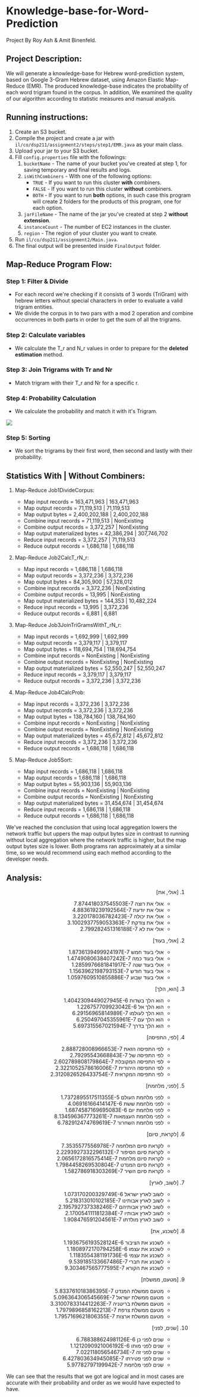 # Knowledge-base-for-Word-Prediction
Project By Roy Ash & Amit Binenfeld.

## Project Description:
We will generate a knowledge-base for Hebrew word-prediction system, based on Google 3-Gram Hebrew dataset, using Amazon Elastic Map-Reduce (EMR).
The produced knowledge-base indicates the probability of each word trigram found in the corpus. In addition, We examined the quality of our algorithm according to statistic measures and manual analysis.

## Running instructions:
1. Create an S3 bucket.
2. Compile the project and create a jar with `il/co/dsp211/assignment2/steps/step1/EMR.java` as your main class.
3. Upload your jar to your S3 bucket.
4. Fill `config.properties` file with the followings:
	1. `bucketName` - The name of your bucket you've created at step 1, for saving temporary and final results and logs.
	2. `isWithCombiners` - With one of the following options:
		- `TRUE` - If you want to run this cluster **with** combiners.
		- `FALSE` - If you want to run this cluster **without** combiners.
		- `BOTH` - If you want to run **both** options, in such case this program will create 2 folders for the products of this program, one for each option.
	3. `jarFileName` - The name of the jar you've created at step 2 **without extension**.
	4. `instanceCount` - The number of EC2 instances in the cluster.
	5. `region` - The region of your cluster you want to create.
5. Run `il/co/dsp211/assignment2/Main.java`.
6. The final output will be presented inside `FinalOutput` folder.

## Map-Reduce Program Flow:
### Step 1: Filter & Divide
- For each record we're checking if it consists of 3 words (TriGram) with hebrew letters without special characters in order to evaluate a valid trigram entities.
- We divide the corpus in to two pars with a mod 2 operation and combine occurrences in both parts in order to get the sum of all the trigrams.

### Step 2: Calculate variables
- We calculate the T_r and N_r values in order to prepare for the **deleted estimation** method.

### Step 3: Join Trigrams with Tr and Nr
- Match trigram with their T_r and Nr for a specific r.

### Step 4: Probability Calculation
- We calculate the probability and match it with it's Trigram.

<img src="https://www.cs.bgu.ac.il/~dsp211/wiki.files/del.png">

### Step 5: Sorting
- We sort the trigrams by their first word, then second and lastly with their probability.

## Statistics With | Without Combiners:
1. Map-Reduce Job1DivideCorpus:
	* Map input records = 163,471,963 | 163,471,963
	* Map output records = 71,119,513 | 71,119,513
	* Map output bytes = 2,400,202,188 | 2,400,202,188
	* Combine input records = 71,119,513 | NonExisting
	* Combine output records = 3,372,257 | NonExisting	
	* Map output materialized bytes = 42,386,294 | 307,746,702
	* Reduce input records = 3,372,257 | 71,119,513
	* Reduce output records = 1,686,118 | 1,686,118


2. Map-Reduce Job2CalcT_rN_r:
	* Map input records = 1,686,118 | 1,686,118
	* Map output records = 3,372,236 | 3,372,236
	* Map output bytes = 84,305,900 | 57,328,012
	* Combine input records = 3,372,236 | NonExisting
	* Combine output records = 13,995 | NonExisting
	* Map output materialized bytes = 144,353 | 10,482,224
	* Reduce input records = 13,995 | 3,372,236
	* Reduce output records = 6,881 | 6,881


3. Map-Reduce Job3JoinTriGramsWithT_rN_r:
	* Map input records = 1,692,999 | 1,692,999
	* Map output records = 3,379,117 | 3,379,117
	* Map output bytes = 118,694,754 | 118,694,754
	* Combine input records = NonExisting | NonExisting
	* Combine output records = NonExisting | NonExisting
	* Map output materialized bytes = 52,550,247 | 52,550,247
	* Reduce input records = 3,379,117 | 3,379,117
	* Reduce output records = 3,372,236 | 3,372,236


4. Map-Reduce Job4CalcProb:
	* Map input records = 3,372,236 | 3,372,236
	* Map output records = 3,372,236 | 3,372,236
	* Map output bytes = 138,784,160 | 138,784,160
	* Combine input records = NonExisting | NonExisting
	* Combine output records = NonExisting | NonExisting
	* Map output materialized bytes = 45,672,812 | 45,672,812
	* Reduce input records = 3,372,236 | 3,372,236
	* Reduce output records = 1,686,118 | 1,686,118


5. Map-Reduce Job5Sort:
	* Map input records = 1,686,118 | 1,686,118
	* Map output records = 1,686,118 | 1,686,118
	* Map output bytes = 55,903,136 | 55,903,136
	* Combine input records = NonExisting | NonExisting
	* Combine output records = NonExisting | NonExisting
	* Map output materialized bytes = 31,454,674 | 31,454,674
	* Reduce input records = 1,686,118 | 1,686,118
	* Reduce output records = 1,686,118 | 1,686,118

We've reached the conclusion that using local aggregation lowers the network traffic but uppers the map output bytes size in contrast to running without local aggregation where the network traffic is higher, but the map output bytes size is lower.
Both programs ran approximately at a similar time, so we would recommend using each method according to the developer needs.

## Analysis:

<div dir="rtl">

1. [אולי, את]
	- אולי את רוצה	7.874418037545503E-7
	- אולי את יודעת	4.883619239192564E-7
	- אולי את יכולה	3.220178036782423E-7
	- אולי את צודקת	3.1002937759053363E-7
	- אולי את לא	2.799282451316188E-7


2. [אולי, בעוד]
	- אולי בעוד חמש	1.8736139499924197E-7
	- אולי בעוד כמה	1.4749080638407242E-7
	- אולי בעוד שנה	1.2859976681841917E-7
	- אולי בעוד חודש	1.1563962198793153E-7
	- אולי בעוד שבוע	1.0597609510855886E-7


3. [הוא, הלך]
	- הוא הלך בשדות	1.4042309449027945E-6
	- הוא הלך אל	1.226757709923042E-6
	- הוא הלך לעולמו	6.29156965814989E-7
	- הוא הלך עם	6.250497045355961E-7
	- הוא הלך בדרך	5.697315567021594E-7


4. [לפי, התפיסה]
	- לפי התפיסה הזאת	2.888728008966653E-7
	- לפי התפיסה של	2.79295543668843E-7
	- לפי התפיסה המקובלת	2.602789808179864E-7
	- לפי התפיסה היהודית	2.3221052578616006E-7
	- לפי התפיסה המקראית	2.3120826526433754E-7


5. [לפני, מלחמת]
	- לפני מלחמת העולם	1.7372895517511355E-5
	- לפני מלחמת ששת	4.06916166414147E-6
	- לפני מלחמת יום	1.6874587169695083E-6
	- לפני מלחמת העצמאות	8.134596367773261E-7
	- לפני מלחמת השחרור	6.782912474769619E-7


6. [לקראת, סיום]
	- לקראת סיום המלחמה	7.3535577556978E-7
	- לקראת סיום הסיפור	2.2293927332296132E-7
	- לקראת סיום מלחמת	2.0656172816575414E-7
	- לקראת סיום המנדט	1.7984458269530804E-7
	- לקראת סיום השיר	1.582786918303269E-7


7. [לשוב, לארץ]
	- לשוב לארץ ישראל	1.073170200329749E-6
	- לשוב לארץ אבותינו	5.218313010102185E-7
	- לשוב לארץ אבותיהם	2.195792737338246E-7
	- לשוב לארץ אבותיו	2.1700541111812384E-7
	- לשוב לארץ מולדתו	1.908476591204561E-7


8. [לשכנע, את]
	- לשכנע את הציבור	1.1936756193528124E-6
	- לשכנע את עצמו	1.1808972170794258E-6
	- לשכנע את עצמי	1.1183554381191736E-6
	- לשכנע את חברי	9.539185133667486E-7
	- לשכנע את הקורא	9.303467565777595E-7


9. [מטעם, ממשלת]
	- מטעם ממשלת המנדט	5.833761018386395E-7
	- מטעם ממשלת ישראל	5.096364306545669E-7
	- מטעם ממשלת בריטניה	3.3100783314412263E-7
	- מטעם ממשלת צרפת	1.7979896858162213E-7
	- מטעם ממשלת ארצות	1.7957169621806355E-7


10. [שנים, לפני]
	- שנים לפני כן	6.788388624981126E-6
	- שנים לפני מותו	1.1212090921006192E-6
	- שנים לפני זה	7.022118056546734E-7
	- שנים לפני פטירתו	6.427803634945085E-7
	- שנים לפני מלחמת	5.97782797199942E-7

</div>

We can see that the results that we got are logical and in most cases are accurate with their probability and order as we would have expected to have.
